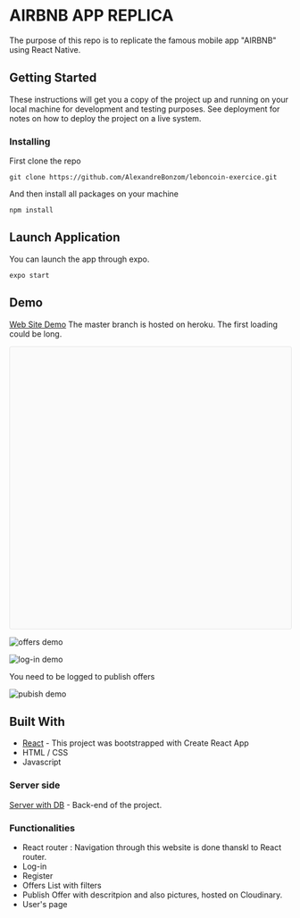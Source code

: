 # AIRBNB APP REPLICA

The purpose of this repo is to replicate the famous mobile app "AIRBNB" using React Native.


## Getting Started

These instructions will get you a copy of the project up and running on your local machine for development and testing purposes. See deployment for notes on how to deploy the project on a live system.

### Installing

First clone the repo

```
git clone https://github.com/AlexandreBonzom/leboncoin-exercice.git 
```

And then install all packages on your machine

```
npm install
```


## Launch Application

You can launch the app through expo.

```
expo start
```

## Demo

[Web Site Demo](https://leboncoin-client-replica.herokuapp.com/) The master branch is hosted on heroku. The first loading could be long.

<div data-snack-id="@alex_goodman/meetup-exo" data-snack-platform="ios" data-snack-preview="true" data-snack-theme="light" style="overflow:hidden;background:#fafafa;border:1px solid rgba(0,0,0,.08);border-radius:4px;height:505px;width:100%"></div>
<script async src="https://snack.expo.io/embed.js"></script>
  
![offers demo](https://media.giphy.com/media/lTdEGENVXKJVBtF0O9/giphy.gif)

![log-in demo](https://media.giphy.com/media/QVssx6m68LK2M5Yzpx/giphy.gif) 

You need to be logged to publish offers

![pubish demo](https://media.giphy.com/media/LkSmkBlPSmuUuVj53Z/giphy.gif)


## Built With

- [React](https://reactjs.org/) - This project was bootstrapped with Create React App
- HTML / CSS
- Javascript


### Server side

[Server with DB](https://github.com/AlexandreBonzom/leboncoin-api) - Back-end of the project.


### Functionalities
* React  router : Navigation through this website is done thanskl to React router.
* Log-in  
* Register
* Offers List with filters 
* Publish Offer with descritpion and also pictures, hosted on Cloudinary.
* User's page

